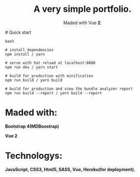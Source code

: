 <h1 align="center">A very simple portfolio.</h1>

<p align="center">
  Maded with Vue <b>2</b>.
</p>
# Quick start

``` 
bash

# install dependencies
npm install / yarn

# serve with hot reload at localhost:8080
npm run dev / yarn start

# build for production with minification
npm run build / yarn build

# build for production and view the bundle analyzer report
npm run build --report / yarn build --report
```

# Maded with:

**Bootstrap 4(MDBoostrap)**

**Vue 2**

# Technologys:

**JavaScript, CSS3, Html5, SASS, Vue, Heroku(for deployment).**
